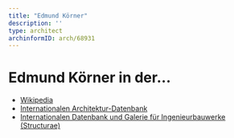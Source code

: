 ```yaml
---
title: "Edmund Körner"
description: ''
type: architect
archinformID: arch/68931
---
```


# Edmund Körner in der...
* [Wikipedia](https://de.wikipedia.org/wiki/Edmund_K%C3%B6rner)
* [Internationalen Architektur-Datenbank](https://deu.archinform.net/arch/68931.htm)
* [Internationalen Datenbank und Galerie für Ingenieurbauwerke (Structurae)](https://structurae.net/de/personen/edmund-koerner)
